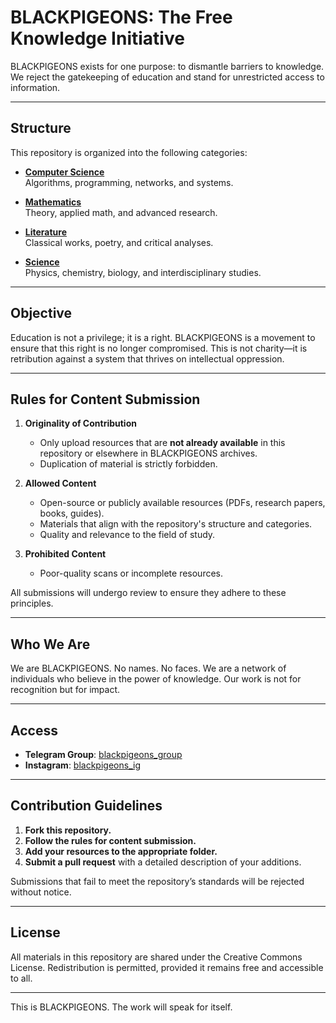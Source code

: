 # BLACKPIGEONS: The Free Knowledge Initiative  

BLACKPIGEONS exists for one purpose: to dismantle barriers to knowledge. We reject the gatekeeping of education and stand for unrestricted access to information.  

---  

## Structure  
This repository is organized into the following categories:  

- **[Computer Science](./Computer_Science)**  
  Algorithms, programming, networks, and systems.  

- **[Mathematics](./Mathematics)**  
  Theory, applied math, and advanced research.  

- **[Literature](./Literature)**  
  Classical works, poetry, and critical analyses.  

- **[Science](./Science)**  
  Physics, chemistry, biology, and interdisciplinary studies.  

---  

## Objective  
Education is not a privilege; it is a right. BLACKPIGEONS is a movement to ensure that this right is no longer compromised. This is not charity—it is retribution against a system that thrives on intellectual oppression.  

---  

## Rules for Content Submission  

1. **Originality of Contribution**  
   - Only upload resources that are **not already available** in this repository or elsewhere in BLACKPIGEONS archives.  
   - Duplication of material is strictly forbidden.  

2. **Allowed Content**  
   - Open-source or publicly available resources (PDFs, research papers, books, guides).  
   - Materials that align with the repository's structure and categories.  
   - Quality and relevance to the field of study.  

3. **Prohibited Content** 
   - Poor-quality scans or incomplete resources.  

All submissions will undergo review to ensure they adhere to these principles.  

---  

## Who We Are  
We are BLACKPIGEONS. No names. No faces. We are a network of individuals who believe in the power of knowledge. Our work is not for recognition but for impact.  

---  

## Access  
- **Telegram Group**: [blackpigeons_group](https://t.me/your-group-link)  
- **Instagram**: [blackpigeons_ig](https://instagram.com/your-ig-handle)  

---  

## Contribution Guidelines  

1. **Fork this repository.**  
2. **Follow the rules for content submission.**  
3. **Add your resources to the appropriate folder.**  
4. **Submit a pull request** with a detailed description of your additions.  

Submissions that fail to meet the repository’s standards will be rejected without notice.  

---  

## License  
All materials in this repository are shared under the Creative Commons License. Redistribution is permitted, provided it remains free and accessible to all.  

---  

This is BLACKPIGEONS. The work will speak for itself.  
